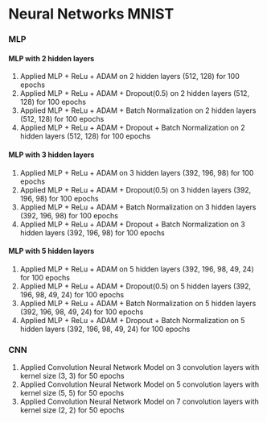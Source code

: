 # Neural Networks MNIST

### MLP

#### MLP with 2 hidden layers

 1. Applied MLP + ReLu + ADAM on 2 hidden layers (512, 128) for 100 epochs
 2. Applied MLP + ReLu + ADAM + Dropout(0.5) on 2 hidden layers (512, 128) for 100 epochs
 3. Applied MLP + ReLu + ADAM + Batch Normalization on 2 hidden layers (512, 128) for 100 epochs
 4. Applied MLP + ReLu + ADAM + Dropout + Batch Normalization on 2 hidden layers (512, 128) for 100 epochs
 
#### MLP with 3 hidden layers

 1. Applied MLP + ReLu + ADAM on 3 hidden layers (392, 196, 98) for 100 epochs
 2. Applied MLP + ReLu + ADAM + Dropout(0.5) on 3 hidden layers (392, 196, 98) for 100 epochs
 3. Applied MLP + ReLu + ADAM + Batch Normalization on 3 hidden layers (392, 196, 98) for 100 epochs
 4. Applied MLP + ReLu + ADAM + Dropout + Batch Normalization on 3 hidden layers (392, 196, 98) for 100 epochs

#### MLP with 5 hidden layers
 1. Applied MLP + ReLu + ADAM on 5 hidden layers (392, 196, 98, 49, 24) for 100 epochs
 2. Applied MLP + ReLu + ADAM + Dropout(0.5) on 5 hidden layers (392, 196, 98, 49, 24) for 100 epochs
 3. Applied MLP + ReLu + ADAM + Batch Normalization on 5 hidden layers (392, 196, 98, 49, 24) for 100 epochs
 4. Applied MLP + ReLu + ADAM + Dropout + Batch Normalization on 5 hidden layers (392, 196, 98, 49, 24) for 100 epochs
  
### CNN

 1. Applied Convolution Neural Network Model on 3 convolution layers with kernel size (3, 3) for 50 epochs
 2. Applied Convolution Neural Network Model on 5 convolution layers with kernel size (5, 5) for 50 epochs
 3. Applied Convolution Neural Network Model on 7 convolution layers with kernel size (2, 2) for 50 epochs
